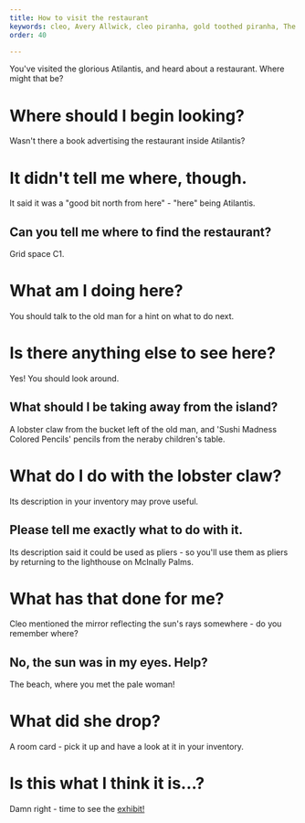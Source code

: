```yaml
---
title: How to visit the restaurant
keywords: cleo, Avery Allwick, cleo piranha, gold toothed piranha, The Will o' Wisp of the Sunken Gallery
order: 40

---
```


You've visited the glorious Atilantis, and heard about a restaurant. Where might that be?

# Where should I begin looking?
Wasn't there a book advertising the restaurant inside Atilantis?

# It didn't tell me where, though.
It said it was a "good bit north from here" - "here" being Atilantis.

## Can you tell me where to find the restaurant?
Grid space C1.

# What am I doing here?
You should talk to the old man for a hint on what to do next.

# Is there anything else to see here?
Yes! You should look around.

## What should I be taking away from the island?
A lobster claw from the bucket left of the old man, and 'Sushi Madness Colored Pencils' pencils from the neraby children's table.

# What do I do with the lobster claw?
Its description in your inventory may prove useful.

## Please tell me exactly what to do with it.
Its description said it could be used as pliers - so you'll use them as pliers by returning to the lighthouse on McInally Palms.

# What has that done for me?
Cleo mentioned the mirror reflecting the sun's rays somewhere - do you remember where?

## No, the sun was in my eyes. Help?
The beach, where you met the pale woman!

# What did she drop?
A room card - pick it up and have a look at it in your inventory.

# Is this what I think it is...?
Damn right - time to see the [exhibit!](Chapter-2/exhibit.md)
